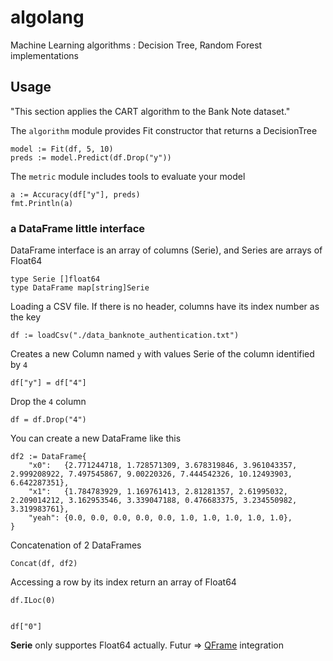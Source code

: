 # algolang
Machine Learning algorithms : 
Decision Tree, Random Forest implementations


## Usage
"This section applies the CART algorithm to the Bank Note dataset."

The ```algorithm``` module provides Fit constructor that returns a DecisionTree

	model := Fit(df, 5, 10)
	preds := model.Predict(df.Drop("y"))
	
The ```metric``` module includes tools to evaluate your model

	a := Accuracy(df["y"], preds)
	fmt.Println(a)


### a DataFrame little interface

DataFrame interface is an array of columns (Serie), and Series are arrays of Float64

	type Serie []float64
	type DataFrame map[string]Serie


Loading a CSV file. If there is no header, columns have its index number as the key

	df := loadCsv("./data_banknote_authentication.txt")

Creates a new Column named ```y``` with values Serie of the column identified by ```4```

	df["y"] = df["4"]

Drop the ```4``` column
	
	df = df.Drop("4")	
	
You can create a new DataFrame like this

	df2 := DataFrame{
		"x0":   {2.771244718, 1.728571309, 3.678319846, 3.961043357, 2.999208922, 7.497545867, 9.00220326, 7.444542326, 10.12493903, 6.642287351},
		"x1":   {1.784783929, 1.169761413, 2.81281357, 2.61995032, 2.209014212, 3.162953546, 3.339047188, 0.476683375, 3.234550982, 3.319983761},
		"yeah": {0.0, 0.0, 0.0, 0.0, 0.0, 1.0, 1.0, 1.0, 1.0, 1.0},
	}
	
Concatenation of 2 DataFrames

	Concat(df, df2)
	
Accessing a row by its index return an array of Float64
	
	df.ILoc(0)
	
	
	df["0"]
	

**Serie** only supportes Float64 actually. Futur => [QFrame](https://github.com/tobgu/qframe) integration

